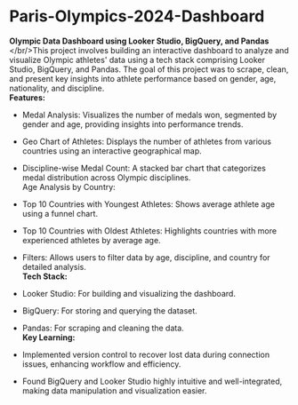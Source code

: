 # Paris-Olympics-2024-Dashboard
**Olympic Data Dashboard using Looker Studio, BigQuery, and Pandas**
<br/>
</br/>This project involves building an interactive dashboard to analyze and visualize Olympic athletes' data using a tech stack comprising Looker Studio, BigQuery, and Pandas. The goal of this project was to scrape, clean, and present key insights into athlete performance based on gender, age, nationality, and discipline.
<br/>
**Features:**
- Medal Analysis: Visualizes the number of medals won, segmented by gender and age, providing insights into performance trends.
* Geo Chart of Athletes: Displays the number of athletes from various countries using an interactive geographical map.
+ Discipline-wise Medal Count: A stacked bar chart that categorizes medal distribution across Olympic disciplines.
<br/>Age Analysis by Country:
- Top 10 Countries with Youngest Athletes: Shows average athlete age using a funnel chart.
* Top 10 Countries with Oldest Athletes: Highlights countries with more experienced athletes by average age.
+ Filters: Allows users to filter data by age, discipline, and country for detailed analysis.
<br/>**Tech Stack:**
- Looker Studio: For building and visualizing the dashboard.
* BigQuery: For storing and querying the dataset.
+ Pandas: For scraping and cleaning the data.
<br/>**Key Learning:**
- Implemented version control to recover lost data during connection issues, enhancing workflow and efficiency.
* Found BigQuery and Looker Studio highly intuitive and well-integrated, making data manipulation and visualization easier.

